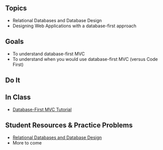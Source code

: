 ## Topics
  - Relational Databases and Database Design
  - Designing Web Applications with a database-first approach
  
## Goals
 - To understand database-first MVC
 - To understand when you would use database-first MVC (versus Code First)
   
## Do It

## In Class
 - [Database-First MVC Tutorial](https://youtu.be/BeZdeWmW-4Q)
    

## Student Resources & Practice Problems
  - [Relational Databases and Database Design](https://docs.google.com/presentation/d/1C22bQhknL34QW85iaMa5mumTprDXnzk279ErWFOo45I/edit#slide=id.p)
  - More to come
